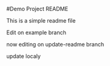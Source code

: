 #Demo Project README

This is a simple readme file

Edit on example branch

now editing on update-readme branch

update localy
